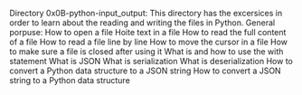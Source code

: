 Directory 0x0B-python-input_output:
This directory has the excersices in order to learn about the reading and writing the files in Python.
General porpuse:
How to open a file
Hoite text in a file
How to read the full content of a file
How to read a file line by line
How to move the cursor in a file
How to make sure a file is closed after using it
What is and how to use the with statement
What is JSON
What is serialization
What is deserialization
How to convert a Python data structure to a JSON string
How to convert a JSON string to a Python data structure
